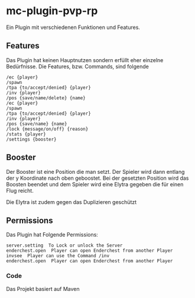# mc-plugin-pvp-rp
Ein Plugin mit verschiedenen Funktionen und Features.

## Features
Das Plugin hat keinen Hauptnutzen sondern erfüllt eher einzelne Bedürfnisse.
Die Features, bzw. Commands, sind folgende
```
/ec {player}                     
/spawn                          
/tpa {to/accept/denied} {player} 
/inv {player}                   
/pos {save/name/delete} {name}   
/ec {player}                     
/spawn                          
/tpa {to/accept/denied} {player} 
/inv {player}                    
/pos {save/name} {name}   
/lock {message/on/off} {reason}
/stats {player}
/settings {booster}
```

## Booster
Der Booster ist eine Position die man setzt. Der Spieler wird dann entlang der y Koordinate nach oben geboostet. Bei der gesetzten Position
wird das Boosten beendet und dem Spieler wird eine Elytra gegeben die für einen Flug reicht. 

Die Elytra ist zudem gegen das Duplizieren geschützt


## Permissions
Das Plugin hat Folgende Permissions:
```
server.setting  To Lock or unlock the Server
enderchest.open  Player can open Enderchest from another Player
invsee  Player can use the Command /inv
enderchest.open  Player can open Enderchest from another Player
```

### Code
Das Projekt basiert auf Maven


